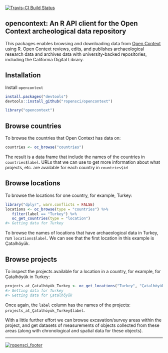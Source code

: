 <!-- README.md is generated from README.Rmd. Please edit that file -->
[![Travis-CI Build Status](https://travis-ci.org/ropensci/opencontext.png?branch=master)](https://travis-ci.org/ropensci/opencontext)

opencontext: An R API client for the Open Context archeological data repository
-------------------------------------------------------------------------------

This packages enables browsing and downloading data from [Open Context](http://opencontext.org/) using R. Open Context reviews, edits, and publishes archaeological research data and archives data with university-backed repositories, including the California Digital Library.

Installation
------------

Install `opencontext`

``` r
install.packages("devtools")
devtools::install_github("ropensci/opencontext")
```

``` r
library("opencontext")
```

Browse countries
----------------

To browse the countries that Open Context has data on:

``` r
countries <- oc_browse("countries")
```

The result is a data frame that include the names of the countries in `countries$label`. URLs that we can use to get more information about what projects, etc. are available for each country in `countries$id`

Browse locations
----------------

To browse the locations for one country, for example, Turkey:

``` r
library("dplyr", warn.conflicts = FALSE)
locations <- oc_browse(type = "countries") %>%
   filter(label == "Turkey") %>%
   oc_get_countries(type = "location")
#> Getting data for Turkey
```

To browse the names of locations that have archaeological data in Turkey, run `locations$label`. We can see that the first location in this example is Çatalhöyük.

Browse projects
---------------

To inspect the projects available for a location in a country, for example, for Çatalhöyük in Turkey:

``` r
projects_at_Çatalhöyük_Turkey <- oc_get_locations("Turkey", "Çatalhöyük")
#> Getting data for Turkey
#> Getting data for Çatalhöyük
```

Once again, the `label` column has the names of the projects: `projects_at_Çatalhöyük_Turkey$label`.

With a little further effort we can browse excavation/survey areas within the project, and get datasets of measurements of objects collected from these areas (along with chronological and spatial data for these objects).

------------------------------------------------------------------------

[![ropensci\_footer](http://ropensci.org/public_images/github_footer.png)](http://ropensci.org)
